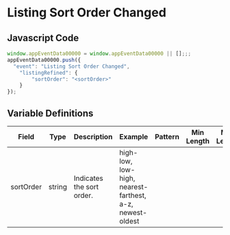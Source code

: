 # Listing Sort Order Changed

### 

## Javascript Code
```js
window.appEventData00000 = window.appEventData00000 || [];;;
appEventData00000.push({
  "event": "Listing Sort Order Changed",
    "listingRefined": {
        "sortOrder": "<sortOrder>"
    }
});
```

## Variable Definitions

|Field|Type|Description|Example|Pattern|Min Length|Max Length|Minimum|Maximum|Multiple Of|
| --- | --- | --- | --- | --- | --- | --- | --- | --- | --- |
|sortOrder|string|Indicates the sort order.|high-low, low-high, nearest-farthest, a-z, newest-oldest|||||||




